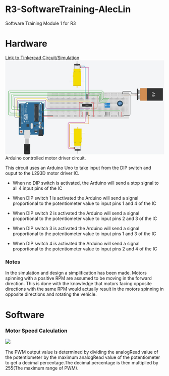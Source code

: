 # R3-SoftwareTraining-AlecLin
Software Training Module 1 for R3

# Hardware
[Link to Tinkercad Circuit/Simulation](https://www.tinkercad.com/things/4NrpbiozkF0)
![alt text](https://github.com/Linja82/R3-SoftwareTraining-AlecLin/blob/main/Images/Tinkercad%20Software%20Training%201.jpg)
Arduino controlled motor driver circuit.

This circuit uses an Arduino Uno to take input from the DIP switch and ouput to the L293D motor driver IC.  
- When no DIP switch is activated, the Arduino will send a stop signal to all 4 input pins of the IC  
  
- When DIP switch 1 is activated the Arduino will send a signal proportional to the potentiometer value to input pins 1 and 4 of the IC  
  
- When DIP switch 2 is activated the Arduino will send a signal proportional to the potentiometer value to input pins 2 and 3 of the IC  
  
- When DIP switch 3 is activated the Arduino will send a signal proportional to the potentiometer value to input pins 1 and 3 of the IC  
  
- When DIP switch 4 is activated the Arduino will send a signal proportional to the potentiometer value to input pins 2 and 4 of the IC
  
### Notes
In the simulation and design a simplification has been made. Motors spinning with a positive RPM are assumed to be moving in the forward direction. This is done with the knowledge that motors facing opposite directions with the same RPM would actually result in the motors spinning in opposite directions and rotating the vehicle.

# Software

### Motor Speed Calculation
<img src="https://render.githubusercontent.com/render/math?math=\dfrac{Potentiometer Reading}{Potentiometer Max Value}\times 255 = PWM Value">
  
The PWM output value is determined by dividing the analogRead value of the potentiometer by the maximum analogRead value of the potentiometer to get a decimal percentage.The decimal percentage is then multiplied by 255(The maximum range of PWM).
